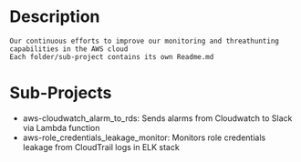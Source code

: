 # Description
	Our continuous efforts to improve our monitoring and threathunting capabilities in the AWS cloud
	Each folder/sub-project contains its own Readme.md

# Sub-Projects
- aws-cloudwatch_alarm_to_rds:
	Sends alarms from Cloudwatch to Slack via Lambda function
- aws-role_credentials_leakage_monitor:
	Monitors role credentials leakage from CloudTrail logs in ELK stack
